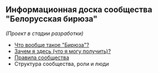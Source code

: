 ## Информационная доска сообщества "Белорусская бирюза"
*(Проект в стадии разработки)*

- [Что вообще такое "Бирюза"?](what-is-teal.md)
- [Зачем я здесь (что я могу получить)?](why-i-am-here.md)
- [Правила сообщества](rules-and-values.md)
- Структура сообщества, роли и люди
